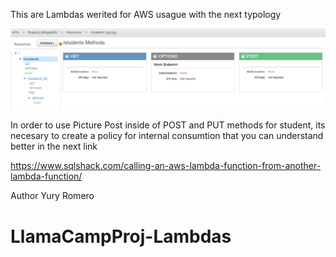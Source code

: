 This are Lambdas werited for AWS usague with the next typology

![Api_Gateway Structure](https://github.com/ypordedx23/LlamaCampProj-Lambdas/blob/main/blob/structure.png?raw=true)


In order to use Picture Post inside of POST and PUT methods for student, its necesary to create a policy for internal consumtion that you can understand better in the next link

https://www.sqlshack.com/calling-an-aws-lambda-function-from-another-lambda-function/

Author
Yury Romero
# LlamaCampProj-Lambdas